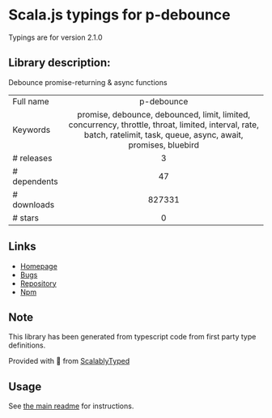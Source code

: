 
# Scala.js typings for p-debounce

Typings are for version 2.1.0

## Library description:
Debounce promise-returning & async functions

|                    |                 |
| ------------------ | :-------------: |
| Full name          | p-debounce |
| Keywords           | promise, debounce, debounced, limit, limited, concurrency, throttle, throat, limited, interval, rate, batch, ratelimit, task, queue, async, await, promises, bluebird |
| # releases         | 3 |
| # dependents       | 47 |
| # downloads        | 827331 |
| # stars            | 0 |

## Links
- [Homepage](https://github.com/sindresorhus/p-debounce#readme)
- [Bugs](https://github.com/sindresorhus/p-debounce/issues)
- [Repository](https://github.com/sindresorhus/p-debounce)
- [Npm](https://www.npmjs.com/package/p-debounce)
    


## Note
This library has been generated from typescript code from first party type definitions.

Provided with :purple_heart: from [ScalablyTyped](https://github.com/oyvindberg/ScalablyTyped)

## Usage
See [the main readme](../../readme.md) for instructions.


